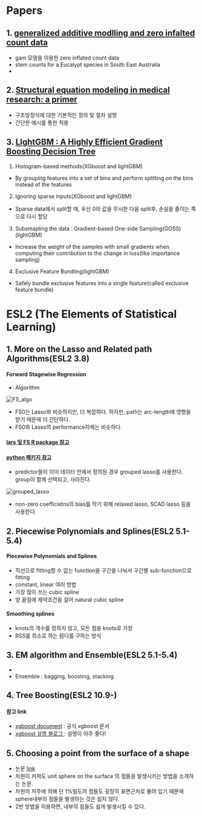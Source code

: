 Papers
=======

## 1. [generalized additive modlling and zero infalted count data](https://www.sciencedirect.com/science/article/pii/S0304380002001941)

* gam 모델을 이용한 zero inflated count data
* stem counts for a Eucalypt species in South East Australia
* 

## 2. [Structural equation modeling in medical research: a primer](https://bmcresnotes.biomedcentral.com/articles/10.1186/1756-0500-3-267)
* 구조방정식에 대한 기본적인 정의 및 절차 설명
* 간단한 예시를 통한 적용

## 3. [LIghtGBM : A Highly Efficient Gradient Boosting Decision Tree](https://papers.nips.cc/paper/6907-lightgbm-a-highly-efficient-gradient-boosting-decision-tree.pdf)

1. Histogram-based methods(XGboost and lightGBM)
- By grouping features into a set of bins and perform splitting on the bins instead of the features

2. Ignoring sparse inputs(XGboost and lightGBM)
- Sparse data에서 split할 때, 우선 0의 값을 무시한 다음 split후, 손실을 줄이는 쪽으로 다시 할당

3. Subsmapling the data : Gradient-based One-side Sampling(GOSS) (lightGBM)
- Increase the weight of the samples with small gradients when computing their contribution to the change in loss(like importance sampling)

4. Exclusive Feature Bundling(lightGBM)
- Safely bundle exclusive features into a single feature(called exclusive feature bundle)



# ESL2 (The Elements of Statistical Learning)
## 1. More on the Lasso and Related path Algorithms(ESL2 3.8)
#### Forward Stagewise Regression
  - Algorithm
  
  ![](https://github.com/miniii222/papers-summary/blob/master/More_on_the_Lasso/FS_algorithm.JPG "FS_algo")
  - FS0는 Lasso와 비슷하지만, 더 복잡하다. 하지만, path는 arc-length에 영향을 받기 때문에 더 간단하다.
  - FS0와 Lasso의 performance자체는 비슷하다.
#### [lars 및 FS R package 참고](https://cran.r-project.org/web/packages/lars/lars.pdf)
#### [python 패키지 참고](https://github.com/bbalasub1/glmnet_python/blob/master/test/glmnet_examples.ipynb)
  - predictor들이 이미 데이터 안에서 정의된 경우 grouped lasso를 사용한다. group이 함께 선택되고, 사라진다.
  
  ![](https://github.com/miniii222/papers-summary/blob/master/More_on_the_Lasso/grouped_lasso.JPG "grouped_lasso")
  - non-zero coefficietns의 bias를 막기 위해 relaxed lasso, SCAD lasso 등을 사용한다.
  
 ## 2. Piecewise Polynomials and Splines(ESL2 5.1-5.4)
#### Piecewise Polynomials and Splines
- 직선으로 fitting할 수 없는 function을 구간을 나눠서 구간별 sub-function으로 fitting
- constant, linear 여러 방법
- 가장 많이 쓰는 cubic spline
- 양 끝점에 제약조건을 걸어 natural cubic spline
#### Smoothing splines
- knots의 개수를 정하지 않고, 모든 점을 knots로 가정
- RSS를 최소로 하는 람다를 구하는 방식

## 3. EM algorithm and Ensemble(ESL2 5.1-5.4)
- 
- Ensemble : bagging, boosting, stacking

## 4. Tree Boosting(ESL2 10.9-)
#### 참고 link
- [xgboost document](https://xgboost.readthedocs.io/en/latest/tutorials/model.html) : 공식 xgboost 문서
- [xgboost 설명 블로그 ](https://brunch.co.kr/@snobberys/137) : 설명이 아주 좋다!

## 5. Choosing a point from the surface of a shape
- 논문 [link](https://projecteuclid.org/download/pdf_1/euclid.aoms/1177692644)
- 차원이 커져도 unit sphere on the surface 의 점들을 발생시키는 방법을 소개하는 논문.
- 차원의 저주에 의해 단 1%밀도의 점들도 굉장히 표면근처로 몰려 있기 때문에 sphere내부의 점들을 발생하는 것은 쉽지 않다.
- 2번 방법을 이용하면, 내부의 점들도 쉽게 발생시킬 수 있다.

